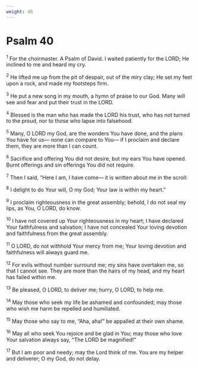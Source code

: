 ```yaml
---
weight: 40
---
```


# Psalm 40

<sup>1</sup> For the choirmaster. A Psalm of David. I waited patiently for the LORD; He inclined to me and heard my cry. 

<sup>2</sup> He lifted me up from the pit of despair, out of the miry clay; He set my feet upon a rock, and made my footsteps firm. 

<sup>3</sup> He put a new song in my mouth, a hymn of praise to our God. Many will see and fear and put their trust in the LORD. 

<sup>4</sup> Blessed is the man who has made the LORD his trust, who has not turned to the proud, nor to those who lapse into falsehood. 

<sup>5</sup> Many, O LORD my God, are the wonders You have done, and the plans You have for us— none can compare to You— if I proclaim and declare them, they are more than I can count. 

<sup>6</sup> Sacrifice and offering You did not desire, but my ears You have opened. Burnt offerings and sin offerings You did not require. 

<sup>7</sup> Then I said, “Here I am, I have come— it is written about me in the scroll: 

<sup>8</sup> I delight to do Your will, O my God; Your law is within my heart.” 

<sup>9</sup> I proclaim righteousness in the great assembly; behold, I do not seal my lips, as You, O LORD, do know. 

<sup>10</sup> I have not covered up Your righteousness in my heart; I have declared Your faithfulness and salvation; I have not concealed Your loving devotion and faithfulness from the great assembly. 

<sup>11</sup> O LORD, do not withhold Your mercy from me; Your loving devotion and faithfulness will always guard me. 

<sup>12</sup> For evils without number surround me; my sins have overtaken me, so that I cannot see. They are more than the hairs of my head, and my heart has failed within me. 

<sup>13</sup> Be pleased, O LORD, to deliver me; hurry, O LORD, to help me. 

<sup>14</sup> May those who seek my life be ashamed and confounded; may those who wish me harm be repelled and humiliated. 

<sup>15</sup> May those who say to me, “Aha, aha!” be appalled at their own shame. 

<sup>16</sup> May all who seek You rejoice and be glad in You; may those who love Your salvation always say, “The LORD be magnified!” 

<sup>17</sup> But I am poor and needy; may the Lord think of me. You are my helper and deliverer; O my God, do not delay. 


